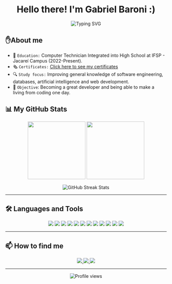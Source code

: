 <!-- TÍTULO E SAUDAÇÃO -->
<h1 align="center">Hello there! I'm Gabriel Baroni :)</h1>
<p align="center">
  <img src="https://readme-typing-svg.herokuapp.com?theme=react&size=25&center=true&vCenter=true&duration=6500&lines=Welcome_To_My_GitHub.html;Guy_Who_Love_To_Code.py;Always_learning.dart" alt="Typing SVG">
</p>

<!-- SOBRE MIM -->
## ✋About me
- 📖 `Education:` Computer Technician Integrated into High School at IFSP - Jacareí Campus (2022-Present). 
- 🗞️ `Certificates:` [Click here to see my certificates](https://github.com/Gabriel-Baroni/Certificados-)
- 🔍 `Study focus:` Improving general knowledge of software engineering, databases, artificial intelligence and web development.
- 🎯 `Objective`: Becoming a great developer and being able to make a living from coding one day. 

<!-- STATUS E ESTATÍSTICAS DO GITHUB -->
## 📊 My GitHub Stats

<p align="center">
  <img height="180em" src="https://github-readme-stats.vercel.app/api?username=Gabriel-Baroni&show_icons=true&theme=react&include_all_commits=true&count_private=true"/>
  <img height="180em" src="https://github-readme-stats.vercel.app/api/top-langs/?username=Gabriel-Baroni&layout=compact&langs_count=7&theme=react"/>
</p>

<p align="center">
  <img src="https://github-readme-streak-stats.herokuapp.com/?user=Gabriel-Baroni&theme=react" alt="GitHub Streak Stats">
</p>

---

<!-- LINGUAGENS E FERRAMENTAS -->
## 🛠️ Languages ​​and Tools

<p align="center">
  <img src="https://img.shields.io/badge/FlutterFlow-02569B?style=for-the-badge&logo=flutter&logoColor=white"/>
  <img src="https://img.shields.io/badge/Python-3776AB?style=for-the-badge&logo=python&logoColor=white"/>
  <img src="https://img.shields.io/badge/C%2B%2B-00599C?style=for-the-badge&logo=c%2B%2B&logoColor=white"/>
  <img src="https://img.shields.io/badge/Firebase-FFCA28?style=for-the-badge&logo=firebase&logoColor=black"/>
  <img src="https://img.shields.io/badge/MySQL-4479A1?style=for-the-badge&logo=mysql&logoColor=white"/>
  <img src="https://img.shields.io/badge/Supabase-3FCF8E?style=for-the-badge&logo=supabase&logoColor=white"/>
  <img src="https://img.shields.io/badge/HTML5-E34F26?style=for-the-badge&logo=html5&logoColor=white"/>
  <img src="https://img.shields.io/badge/CSS3-1572B6?style=for-the-badge&logo=css3&logoColor=white"/>
  <img src="https://img.shields.io/badge/JavaScript-F7DF1E?style=for-the-badge&logo=javascript&logoColor=black"/>
  <img src="https://img.shields.io/badge/TypeScript-007ACC?style=for-the-badge&logo=typescript&logoColor=white"/>
  <img src="https://img.shields.io/badge/GitHub-181717?style=for-the-badge&logo=github&logoColor=white"/>
  <img src="https://img.shields.io/badge/Git-F05032?style=for-the-badge&logo=git&logoColor=white"/>


  <!-- Adicione mais badges de tecnologias que você utiliza -->
</p>

---

<!-- PROJETOS EM DESTAQUE -->

<!-- CONTATOS E REDES SOCIAIS -->
## 📫 How to find me

<p align="center">
  <a href="https://www.linkedin.com/in/gabriel-baroni-32b55a2b5/">
    <img src="https://img.shields.io/badge/LinkedIn-0077B5?style=for-the-badge&logo=linkedin&logoColor=white" />
  </a>
  <a href="mailto:gdepaulabaroni@gmail.com">
    <img src="https://img.shields.io/badge/Gmail-D14836?style=for-the-badge&logo=gmail&logoColor=white" />
  </a>
  <a href="https://github.com/Gabriel-Baroni">
    <img src="https://img.shields.io/badge/GitHub-100000?style=for-the-badge&logo=github&logoColor=white" />
  </a>
</p>

---

<p align="center">
  <img src="https://komarev.com/ghpvc/?username=seu-usuario-github&label=Profile%20views&color=0e75b6&style=flat" alt="Profile views" />
</p>


